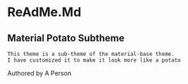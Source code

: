 # ReAdMe.Md

## Material Potato Subtheme

``` 
This theme is a sub-theme of the material-base theme.
I have customized it to make it look more like a potato
```

Authored by 
A Person